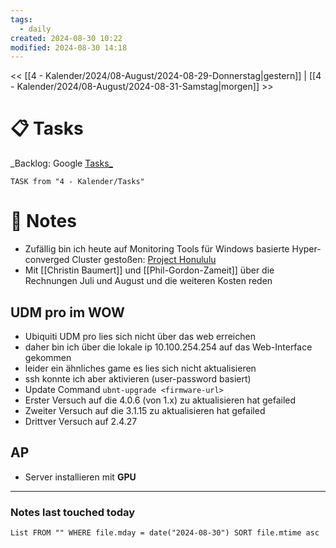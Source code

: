 ```yaml
---
tags:
  - daily
created: 2024-08-30 10:22
modified: 2024-08-30 14:18
---
```

<< [[4 - Kalender/2024/08-August/2024-08-29-Donnerstag|gestern]]  | [[4 - Kalender/2024/08-August/2024-08-31-Samstag|morgen]] >>

# 📋 Tasks
_Backlog: Google [Tasks_](https://calendar.google.com/calendar/u/0/r/tasks)
```dataview
TASK from "4 - Kalender/Tasks"
```

# 📝 Notes

- Zufällig bin ich heute auf Monitoring Tools für Windows basierte Hyper-converged Cluster gestoßen: [Project Honululu](https://www.windowspro.de/marcel-kueppers/storage-spaces-direct-hyper-v-cluster-web-tools-fuer-windows-server-verwalten)
- Mit [[Christin Baumert]] und [[Phil-Gordon-Zameit]] über die Rechnungen Juli und August und die weiteren Kosten reden

## UDM pro im WOW
- Ubiquiti UDM pro lies sich nicht über das web erreichen
- daher bin ich über die lokale ip 10.100.254.254 auf das Web-Interface gekommen
- leider ein ähnliches game es lies sich nicht aktualisieren
- ssh konnte ich aber aktivieren (user-password basiert)
- Update Command `ubnt-upgrade <firmware-url>`
- Erster Versuch auf die 4.0.6 (von 1.x) zu aktualisieren hat gefailed
- Zweiter Versuch auf die 3.1.15 zu aktualisieren hat gefailed
- Drittver Versuch auf 2.4.27
## AP
- Server installieren mit **GPU**


---
### Notes last touched today
```dataview
List FROM "" WHERE file.mday = date("2024-08-30") SORT file.mtime asc
```